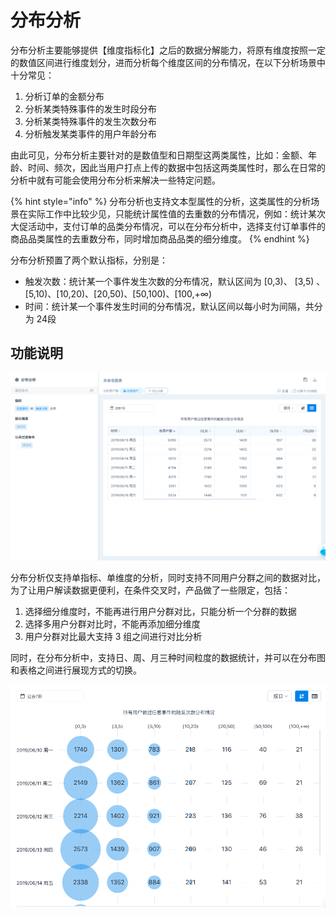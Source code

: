 # 分布分析

分布分析主要能够提供【维度指标化】之后的数据分解能力，将原有维度按照一定的数值区间进行维度划分，进而分析每个维度区间的分布情况，在以下分析场景中十分常见：

1. 分析订单的金额分布
2. 分析某类特殊事件的发生时段分布
3. 分析某类特殊事件的发生次数分布
4. 分析触发某类事件的用户年龄分布

由此可见，分布分析主要针对的是数值型和日期型这两类属性，比如：金额、年龄、时间、频次，因此当用户打点上传的数据中包括这两类属性时，那么在日常的分析中就有可能会使用分布分析来解决一些特定问题。

{% hint style="info" %}
分布分析也支持文本型属性的分析，这类属性的分析场景在实际工作中比较少见，只能统计属性值的去重数的分布情况，例如：统计某次大促活动中，支付订单的品类分布情况，可以在分布分析中，选择支付订单事件的商品品类属性的去重数分布，同时增加商品品类的细分维度。
{% endhint %}

分布分析预置了两个默认指标，分别是：

* 触发次数：统计某一个事件发生次数的分布情况，默认区间为 \[0,3\)、 \[3,5\) 、\[5,10\)、\[10,20\)、\[20,50\)、\[50,100\)、\[100,+∞\)
* 时间：统计某一个事件发生时间的分布情况，默认区间以每小时为间隔，共分为 24段

## 功能说明

![&#x5206;&#x6790;-&#x5206;&#x5E03;&#x5206;&#x6790;](../../.gitbook/assets/image%20%2827%29.png)

分布分析仅支持单指标、单维度的分析，同时支持不同用户分群之间的数据对比，为了让用户解读数据更便利，在条件交叉时，产品做了一些限定，包括：

1. 选择细分维度时，不能再进行用户分群对比，只能分析一个分群的数据
2. 选择多用户分群对比时，不能再添加细分维度
3. 用户分群对比最大支持 3 组之间进行对比分析

同时，在分布分析中，支持日、周、月三种时间粒度的数据统计，并可以在分布图和表格之间进行展现方式的切换。

![&#x5206;&#x5E03;&#x5206;&#x6790;-&#x5206;&#x5E03;&#x56FE;](../../.gitbook/assets/image%20%2854%29.png)



